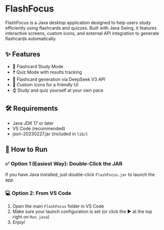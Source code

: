 # FlashFocus

FlashFocus is a Java desktop application designed to help users study efficiently using flashcards and quizzes. Built with Java Swing, it features interactive screens, custom icons, and external API integration to generate flashcards automatically.

## ✨ Features

- 🧠 Flashcard Study Mode  
- ❓ Quiz Mode with results tracking  
- 🤖 Flashcard generation via DeepSeek V3 API  
- 🎨 Custom icons for a friendly UI  
- ⌚ Study and quiz yourself at your own pace

## 🛠 Requirements

- Java JDK 17 or later
- VS Code (recommended)
- json-20230227.jar (included in `lib/`)

## 🚀 How to Run

### ✅ Option 1 (Easiest Way): Double-Click the JAR

If you have Java installed, just double-click `FlashFocus.jar` to launch the app.

### 💻 Option 2: From VS Code

1. Open the main `FlashFocus` folder in VS Code
2. Make sure your launch configuration is set (or click the ▶️ at the top right on `Run.java`)
3. Enjoy!
